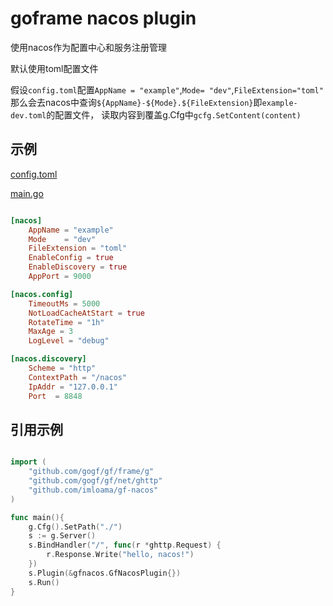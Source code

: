 # goframe nacos plugin

使用nacos作为配置中心和服务注册管理

默认使用toml配置文件

假设`config.toml`配置`AppName = "example"`,`Mode= "dev"`,`FileExtension="toml"`
那么会去nacos中查询`${AppName}-${Mode}.${FileExtension}`即`example-dev.toml`的配置文件，
读取内容到覆盖g.Cfg中`gcfg.SetContent(content)`

## 示例 

[config.toml](example/config.toml)

[main.go](example/main.go)


```toml

[nacos]
    AppName = "example"
    Mode    = "dev"
    FileExtension = "toml"
    EnableConfig = true
    EnableDiscovery = true
    AppPort = 9000

[nacos.config]
    TimeoutMs = 5000
    NotLoadCacheAtStart = true
    RotateTime = "1h"
    MaxAge = 3
    LogLevel = "debug"

[nacos.discovery]
    Scheme = "http"
    ContextPath = "/nacos"
    IpAddr = "127.0.0.1"
    Port  = 8848

```

## 引用示例
```go

import (
	"github.com/gogf/gf/frame/g"
	"github.com/gogf/gf/net/ghttp"
	"github.com/imloama/gf-nacos"
)

func main(){
	g.Cfg().SetPath("./")
	s := g.Server()
	s.BindHandler("/", func(r *ghttp.Request) {
		r.Response.Write("hello, nacos!")
	})
	s.Plugin(&gfnacos.GfNacosPlugin{})
	s.Run()
}


```